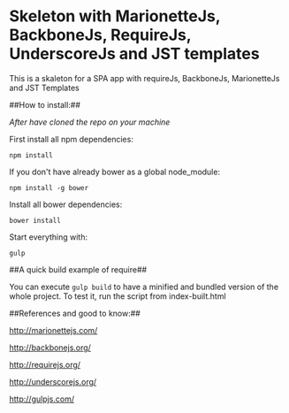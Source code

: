 # Skeleton with MarionetteJs, BackboneJs, RequireJs, UnderscoreJs and JST templates
This is a skaleton for a SPA app with requireJs, BackboneJs, MarionetteJs and JST Templates


##How to install:##

_After have cloned the repo on your machine_

First install all npm dependencies:

`npm install`

If you don't have already bower as a global node_module:

`npm install -g bower`

Install all bower dependencies:

`bower install`

Start everything with:

`gulp`

##A quick build example of require##

You can execute `gulp build` to have a minified and bundled version of the whole project. To test it, run the script from index-built.html


##References and good to know:##

http://marionettejs.com/

http://backbonejs.org/

http://requirejs.org/

http://underscorejs.org/

http://gulpjs.com/